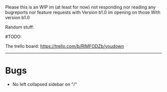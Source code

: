 Please this is an WIP
im (at least for now) not responding nor reading any bugreports nor feature requests
with Version b1.0 im opening on those
With version b1.0

Random stuff:

#TODO: 

The trello board: https://trello.com/b/RlMFODZb/youdown

---
# Bugs

- No left collapsed sidebar on "/"
